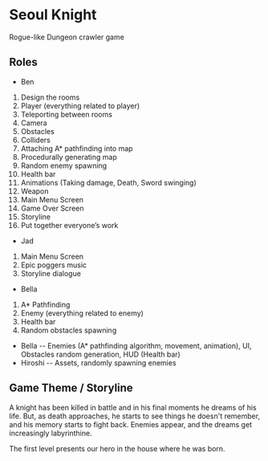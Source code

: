 # Seoul Knight
Rogue-like Dungeon crawler game

## Roles
* Ben
1. Design the rooms
2. Player (everything related to player)
3. Teleporting between rooms
4. Camera
5. Obstacles
6. Colliders
7. Attaching A* pathfinding into map
8. Procedurally generating map
9. Random enemy spawning
10. Health bar
11. Animations (Taking damage, Death, Sword swinging)
12. Weapon
13. Main Menu Screen
14. Game Over Screen
15. Storyline
16. Put together everyone’s work

* Jad  
1. Main Menu Screen
2. Epic poggers music
3. Storyline dialogue

* Bella
1. A* Pathfinding
2. Enemy (everything related to enemy)
3. Health bar
4. Random obstacles spawning



* Bella -- Enemies (A* pathfinding algorithm, movement, animation), UI, Obstacles random generation, HUD (Health bar)
* Hiroshi -- Assets, randomly spawning enemies

## Game Theme / Storyline

A knight has been killed in battle and in his final moments he dreams of his life. But, as death approaches, he starts to see things he doesn't remember, and his memory starts to fight back. Enemies appear, and the dreams get increasingly labyrinthine.

The first level presents our hero in the house where he was born. 
